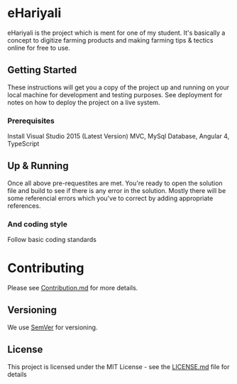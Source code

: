 # eHariyali

eHariyali is the project which is ment for one of my student. It's basically a concept to digitize farming products and making farming tips & tectics online for free to use. 

## Getting Started

These instructions will get you a copy of the project up and running on your local machine for development and testing purposes. See deployment for notes on how to deploy the project on a live system.

### Prerequisites

Install Visual Studio 2015 (Latest Version)
MVC, MySql Database, Angular 4, TypeScript

## Up & Running 

Once all above pre-requestites are met. You're ready to open the solution file and build to see if there is any error in the solution. Mostly there will be some referencial errors which you've to correct by adding appropriate references.

### And coding style

Follow basic coding standards 

# Contributing

Please see [Contribution.md](Contribution.md) for more details.

## Versioning

We use [SemVer](http://semver.org/) for versioning. 

## License

This project is licensed under the MIT License - see the [LICENSE.md](LICENSE.md) file for details

